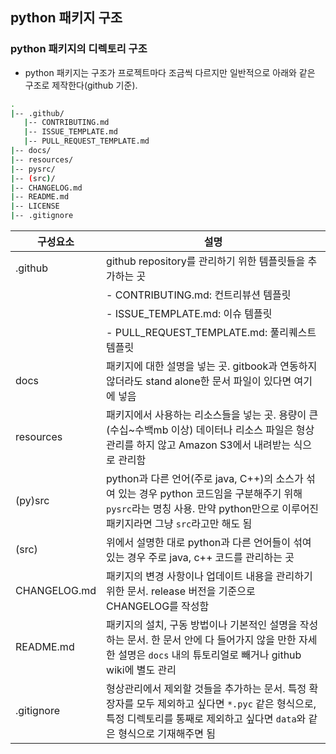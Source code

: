 ## python 패키지 구조

### python 패키지의 디렉토리 구조
- python 패키지는 구조가 프로젝트마다 조금씩 다르지만 일반적으로 아래와 같은 구조로 제작한다(github 기준).

``` bash
.
|-- .github/
   |-- CONTRIBUTING.md
   |-- ISSUE_TEMPLATE.md
   |-- PULL_REQUEST_TEMPLATE.md
|-- docs/
|-- resources/
|-- pysrc/
|-- (src)/
|-- CHANGELOG.md
|-- README.md
|-- LICENSE
|-- .gitignore
```

|  구성요소  |  설명  |
| ------------- | ------------- |
| .github | github repository를 관리하기 위한 템플릿들을 추가하는 곳 |
| | - CONTRIBUTING.md: 컨트리뷰션 템플릿|
| | - ISSUE_TEMPLATE.md: 이슈 템플릿|
| | - PULL_REQUEST_TEMPLATE.md: 풀리퀘스트 템플릿|
| docs  | 패키지에 대한 설명을 넣는 곳. gitbook과 연동하지 않더라도 stand alone한 문서 파일이 있다면 여기에 넣음 |
| resources  | 패키지에서 사용하는 리소스들을 넣는 곳. 용량이 큰(수십~수백mb 이상) 데이터나 리소스 파일은 형상관리를 하지 않고 Amazon S3에서 내려받는 식으로 관리함  |
| (py)src  | python과 다른 언어(주로 java, C++)의 소스가 섞여 있는 경우 python 코드임을 구분해주기 위해 `pysrc`라는 명칭 사용. 만약 python만으로 이루어진 패키지라면 그냥 `src`라고만 해도 됨 |
| (src) | 위에서 설명한 대로 python과 다른 언어들이 섞여 있는 경우 주로 java, c++ 코드를 관리하는 곳 |
| CHANGELOG.md | 패키지의 변경 사항이나 업데이트 내용을 관리하기 위한 문서. release 버전을 기준으로 CHANGELOG를 작성함 |
| README.md | 패키지의 설치, 구동 방법이나 기본적인 설명을 작성하는 문서. 한 문서 안에 다 들어가지 않을 만한 자세한 설명은 `docs` 내의 튜토리얼로 빼거나 github wiki에 별도 관리 |
| .gitignore | 형상관리에서 제외할 것들을 추가하는 문서. 특정 확장자를 모두 제외하고 싶다면 `*.pyc` 같은 형식으로, 특정 디렉토리를 통째로 제외하고 싶다면 `data`와 같은 형식으로 기재해주면 됨 |

